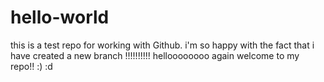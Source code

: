 # hello-world
this is a test repo for working with Github.
i'm so happy with the fact that i have created a new branch !!!!!!!!!!
helloooooooo again welcome to my repo!!  :) :d
